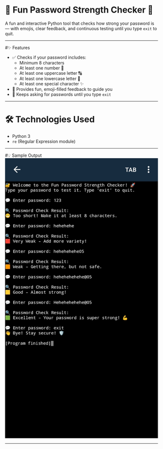 # 🔐 Fun Password Strength Checker 🎉

A fun and interactive Python tool that checks how strong your password is — with emojis, clear feedback, and continuous testing until you type `exit` to quit.

---

#✨ Features

- ✅ Checks if your password includes:
  - Minimum 8 characters
  - At least one number 🔢
  - At least one uppercase letter 🔠
  - At least one lowercase letter 🔡
  - At least one special character ✨
- 🤩 Provides fun, emoji-filled feedback to guide you
- 🔁 Keeps asking for passwords until you type `exit`

---

# 🛠️ Technologies Used

- Python 3
- `re` (Regular Expression module)

---
#💡 Sample Output
![Output Screenshot](IMG_20250609_125430.jpg)

---

